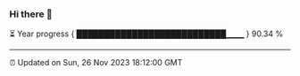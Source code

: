 ### Hi there 👋

⏳ Year progress { ███████████████████████████▁▁▁ } 90.34 %

---

⏰ Updated on Sun, 26 Nov 2023 18:12:00 GMT
